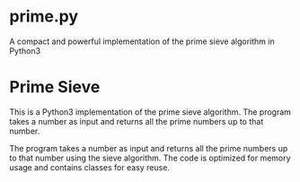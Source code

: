 # prime.py
A compact and powerful implementation of the prime sieve algorithm in Python3

# Prime Sieve

This is a Python3 implementation of the prime sieve algorithm. The program takes a number as input and returns all the prime numbers up to that number.

The program takes a number as input and returns all the prime numbers up to that number using the sieve algorithm. The code is optimized for memory usage and contains classes for easy reuse.

